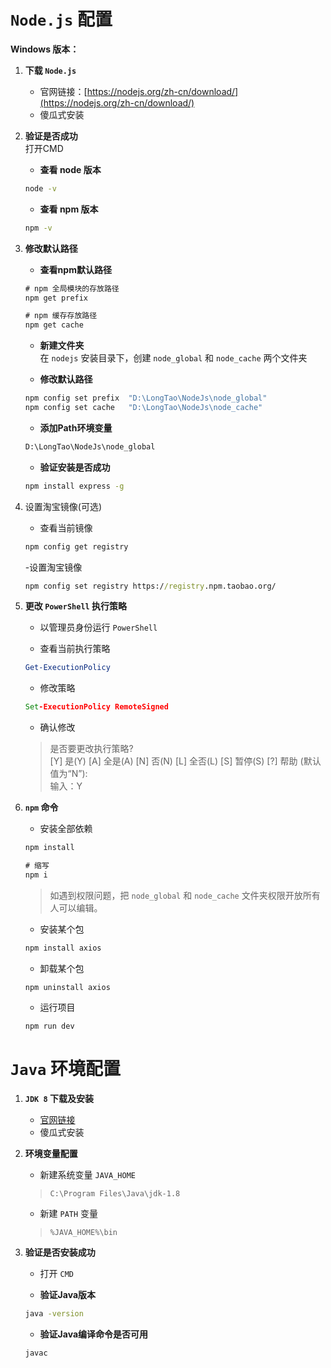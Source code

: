 # `Node.js` 配置

**Windows 版本：**

1. **下载 `Node.js`**
   - 官网链接：[https://nodejs.org/zh-cn/download/](https://nodejs.org/zh-cn/download/)
   - 傻瓜式安装

2. **验证是否成功**  
   打开CMD
   - **查看 node 版本**
   ```cmd 
   node -v
   ```
   - **查看 npm 版本**
   ```cmd 
   npm -v
   ```

3. **修改默认路径**
   
   - **查看npm默认路径**
    ```cmd
    # npm 全局模块的存放路径
    npm get prefix

    # npm 缓存存放路径
    npm get cache
    ```
    - **新建文件夹**  
    在 `nodejs` 安装目录下，创建 `node_global` 和 `node_cache` 两个文件夹

    - **修改默认路径**
    ```cmd
    npm config set prefix  "D:\LongTao\NodeJs\node_global"
    npm config set cache   "D:\LongTao\NodeJs\node_cache"
    ``` 
    - **添加Path环境变量**
    ```cmd 
    D:\LongTao\NodeJs\node_global
    ```
    - **验证安装是否成功**
    ```cmd
    npm install express -g
    ```

4. 设置淘宝镜像(可选)

   - 查看当前镜像
    ```cmd
    npm config get registry
    ```
    -设置淘宝镜像
    ```cmd
    npm config set registry https://registry.npm.taobao.org/ 
    ```
5. **更改 `PowerShell` 执行策略**
   - 以管理员身份运行 `PowerShell`
  
   - 查看当前执行策略
    ```powershell
    Get-ExecutionPolicy
    ```
    - 修改策略
    ```cmd 
    Set-ExecutionPolicy RemoteSigned
    ```
    - 确认修改
    >是否要更改执行策略?  
    [Y] 是(Y)  [A] 全是(A)  [N] 否(N)  [L] 全否(L)  [S] 暂停(S)  [?] 帮助 (默认值为“N”):   
    输入：Y

6. **`npm` 命令**
   - 安装全部依赖
    ```cmd
    npm install
    
    # 缩写
    npm i 
    ``` 
    >如遇到权限问题，把 `node_global` 和 `node_cache` 文件夹权限开放所有人可以编辑。

    - 安装某个包
    ```cmd
    npm install axios
    ``` 
    - 卸载某个包
    ```
    npm uninstall axios
    ```
    - 运行项目
    ```
    npm run dev
    ```


# `Java` 环境配置

1. **`JDK 8` 下载及安装**
   - [官网链接](https://www.oracle.com/)
   - 傻瓜式安装
2. **环境变量配置**
   
   - 新建系统变量 `JAVA_HOME`
    >`C:\Program Files\Java\jdk-1.8`
   
   - 新建 `PATH` 变量
    >`%JAVA_HOME%\bin`

3. **验证是否安装成功**
   - 打开 `CMD`  

   - **验证Java版本**
    ```cmd
    java -version
    ```
    - **验证Java编译命令是否可用**
    ```cmd
    javac
    ```
